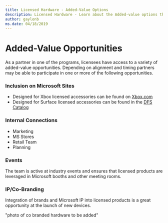 ```yaml
---
title: Licensed Hardware - Added-Value Options
description: Licensed Hardware - Learn about the Added-value options that are part of the Licensed Hardware programs. 
author: gaylonb
ms.date: 04/18/2019
---
```


# Added-Value Opportunities

As a partner in one of the programs, licensees have access to a variety of added-value opportunities.   Depending on alignment and timing partners may be able to participate in one or more of the following opportunities.

### Inclusion on Microsoft Sites
- Designed for Xbox licensed accessories can be found on [Xbox.com](http://aka.ms/d4xbox_featured)
- Designed for Surface licensed accessories can be found in the [DFS Catalog](http://aka.ms/DFS)

### Internal Connections

- Marketing
- MS Stores
- Retail Team
- Planning


### Events

The team is active at industry events and ensures that licensed products are leveraged in Microsoft booths and other meeting rooms.

### IP/Co-Branding

Integration of brands and Microsoft IP into licensed products is a great opportunity at the launch of new devices.  

"photo of co branded hardware to be added"
